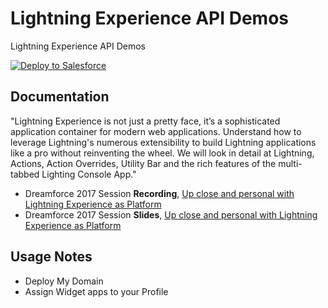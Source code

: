 # Lightning Experience API Demos

Lightning Experience API Demos

<a href="https://githubsfdeploy.herokuapp.com">
  <img alt="Deploy to Salesforce"
       src="https://raw.githubusercontent.com/afawcett/githubsfdeploy/master/deploy.png">
</a>

Documentation
-------------

"Lightning Experience is not just a pretty face, it’s a sophisticated application container for modern web applications. Understand how to leverage Lightning's numerous extensibility to build Lightning applications like a pro without reinventing the wheel. We will look in detail at Lightning, Actions, Action Overrides, Utility Bar and the rich features of the multi-tabbed Lighting Console App."

- Dreamforce 2017 Session **Recording**, [Up close and personal with Lightning Experience as Platform](https://www.youtube.com/watch?v=znj2xa1Ixqc)
- Dreamforce 2017 Session **Slides**, [Up close and personal with Lightning Experience as Platform](https://www.slideshare.net/secret/1Rpc5tXl3eKGwF)

Usage Notes
-----------

- Deploy My Domain
- Assign Widget apps to your Profile

